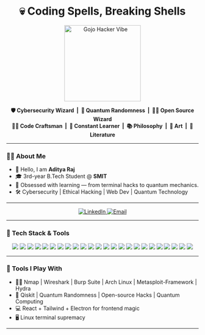 <h1 align="center">💀 Coding Spells, Breaking Shells</h1>


<p align="center">
  <img src="https://media.giphy.com/media/jUwpNzg9IcyrK/giphy.gif" width="200" alt="Gojo Hacker Vibe"/>
</p>


  <p align="center">
  <b>🛡️ Cybersecurity Wizard&nbsp;&nbsp;|&nbsp;&nbsp;🔮 Quantum Randomness&nbsp;&nbsp;|&nbsp;&nbsp;🧙‍♂️ Open Source Wizard<br>
  👨‍💻 Code Craftsman&nbsp;&nbsp;|&nbsp;&nbsp;🧠 Constant Learner&nbsp;&nbsp;|&nbsp;&nbsp;📚 Philosophy&nbsp;&nbsp;|&nbsp;&nbsp;🎨 Art&nbsp;&nbsp;|&nbsp;&nbsp;📖 Literature</b>
</p>

</p>

---

### 🧑‍💻 About Me

- 👋 Hello, I am **Aditya Raj**
- 🎓 3rd-year B.Tech Student @ **SMIT**
- 🧠 Obsessed with learning — from terminal hacks to quantum mechanics.
- 🛠️ Cybersecurity | Ethical Hacking | Web Dev | Quantum Technology

---

<p align="center">
  <a href="https://www.linkedin.com/in/aditya-r-aj/" target="_blank">
    <img src="https://img.shields.io/badge/LinkedIn-0077B5?style=for-the-badge&logo=linkedin&logoColor=white" alt="LinkedIn"/>
  </a>
  <a href="mailto:rajaditya.ar@outlook.com">
    <img src="https://img.shields.io/badge/Gmail-D14836?style=for-the-badge&logo=gmail&logoColor=white" alt="Email"/>
  </a>
</p>

---

### 🧰 Tech Stack & Tools

<div align="center">
  
  <img src="https://img.shields.io/badge/C%20Language-A8B9CC?style=for-the-badge&logo=c&logoColor=white"/>
  <img src="https://img.shields.io/badge/C++-00599C?style=for-the-badge&logo=cplusplus&logoColor=white"/>
  <img src="https://img.shields.io/badge/Python-3776AB?style=for-the-badge&logo=python&logoColor=white"/>
  <img src="https://img.shields.io/badge/JavaScript-F7DF1E?style=for-the-badge&logo=javascript&logoColor=black"/>
  <img src="https://img.shields.io/badge/Bash-121011?style=for-the-badge&logo=gnubash&logoColor=white"/>
  <img src="https://img.shields.io/badge/HTML5-E34F26?style=for-the-badge&logo=html5&logoColor=white"/>
  <img src="https://img.shields.io/badge/CSS3-1572B6?style=for-the-badge&logo=css3&logoColor=white"/>
  <img src="https://img.shields.io/badge/TypeScript-3178C6?style=for-the-badge&logo=typescript&logoColor=white"/>
  <img src="https://img.shields.io/badge/React-20232A?style=for-the-badge&logo=react&logoColor=61DAFB"/>
  <img src="https://img.shields.io/badge/TailwindCSS-06B6D4?style=for-the-badge&logo=tailwindcss&logoColor=white"/>
  <img src="https://img.shields.io/badge/Node.js-339933?style=for-the-badge&logo=nodedotjs&logoColor=white"/>
  <img src="https://img.shields.io/badge/Express.js-000000?style=for-the-badge&logo=express&logoColor=white"/>
  <img src="https://img.shields.io/badge/Electron-2C2E3B?style=for-the-badge&logo=electron&logoColor=9FEAF9"/>
  <img src="https://img.shields.io/badge/Firebase-FFCA28?style=for-the-badge&logo=firebase&logoColor=black"/>
  <img src="https://img.shields.io/badge/Qiskit-6929C4?style=for-the-badge&logo=ibm&logoColor=white"/>
  <img src="https://img.shields.io/badge/Nmap-5A5A5A?style=for-the-badge&logo=gnometerminal&logoColor=white"/>
  <img src="https://img.shields.io/badge/Wireshark-1679A7?style=for-the-badge&logo=wireshark&logoColor=white"/>
  <img src="https://img.shields.io/badge/Burp%20Suite-FF6F00?style=for-the-badge&logo=burpsuite&logoColor=white"/>
  <img src="https://img.shields.io/badge/Linux-FCC624?style=for-the-badge&logo=linux&logoColor=black"/>
  <img src="https://img.shields.io/badge/Git-F05032?style=for-the-badge&logo=git&logoColor=white"/>
  <img src="https://img.shields.io/badge/GitHub-181717?style=for-the-badge&logo=github&logoColor=white"/>
  <img src="https://img.shields.io/badge/Visual%20Studio%20Code-007ACC?style=for-the-badge&logo=visualstudiocode&logoColor=white"/>
  <img src="https://img.shields.io/badge/Postman-FF6C37?style=for-the-badge&logo=postman&logoColor=white"/>
  <img src="https://img.shields.io/badge/Docker-2496ED?style=for-the-badge&logo=docker&logoColor=white"/>
</div>

---

### 🔐 Tools I Play With
- 🕵️‍♂️ Nmap | Wireshark | Burp Suite | Arch Linux | Metasploit-Framework | Hydra
- 🧪 Qiskit | Quantum Randomness | Open-source Hacks | Quantum Computing
- 💻 React + Tailwind + Electron for frontend magic  
- 🖥️ Linux terminal supremacy


---
